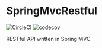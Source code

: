 # SpringMvcRestful
[![CircleCI](https://circleci.com/gh/Netherwulf/SpringRestClient/tree/master.svg?style=svg)](https://circleci.com/gh/Netherwulf/SpringRestClient/tree/master)
[![codecov](https://codecov.io/gh/Netherwulf/SpringMvcRestful/branch/master/graph/badge.svg)](https://codecov.io/gh/Netherwulf/SpringMvcRestful)

RESTful API written in Spring MVC
